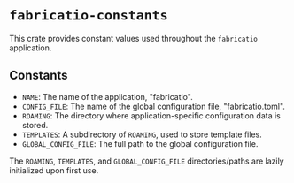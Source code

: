 # `fabricatio-constants`

This crate provides constant values used throughout the `fabricatio` application.

## Constants

- `NAME`: The name of the application, "fabricatio".
- `CONFIG_FILE`: The name of the global configuration file, "fabricatio.toml".
- `ROAMING`: The directory where application-specific configuration data is stored.
- `TEMPLATES`: A subdirectory of `ROAMING`, used to store template files.
- `GLOBAL_CONFIG_FILE`: The full path to the global configuration file.

The `ROAMING`, `TEMPLATES`, and `GLOBAL_CONFIG_FILE` directories/paths are lazily initialized upon first use.
